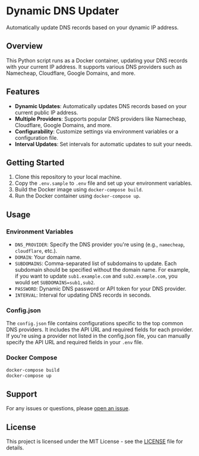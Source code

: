 # Dynamic DNS Updater

Automatically update DNS records based on your dynamic IP address.

## Overview

This Python script runs as a Docker container, updating your DNS records with your current IP address. It supports various DNS providers such as Namecheap, Cloudflare, Google Domains, and more.

## Features

- **Dynamic Updates**: Automatically updates DNS records based on your current public IP address.
- **Multiple Providers**: Supports popular DNS providers like Namecheap, Cloudflare, Google Domains, and more.
- **Configurability**: Customize settings via environment variables or a configuration file.
- **Interval Updates**: Set intervals for automatic updates to suit your needs.

## Getting Started

1. Clone this repository to your local machine.
2. Copy the `.env.sample` to `.env` file and set up your environment variables.
3. Build the Docker image using `docker-compose build`.
4. Run the Docker container using `docker-compose up`.

## Usage

### Environment Variables

- `DNS_PROVIDER`: Specify the DNS provider you're using (e.g., `namecheap`, `cloudflare`, etc.).
- `DOMAIN`: Your domain name.
- `SUBDOMAINS`: Comma-separated list of subdomains to update. Each subdomain should be specified without the domain name. For example, if you want to update `sub1.example.com` and `sub2.example.com`, you would set `SUBDOMAINS=sub1,sub2`.
- `PASSWORD`: Dynamic DNS password or API token for your DNS provider.
- `INTERVAL`: Interval for updating DNS records in seconds.

### Config.json

The `config.json` file contains configurations specific to the top common DNS providers. It includes the API URL and required fields for each provider. If you're using a provider not listed in the config.json file, you can manually specify the API URL and required fields in your `.env` file.

### Docker Compose

```bash
docker-compose build
docker-compose up
```

## Support

For any issues or questions, please [open an issue](https://github.com/kryptobaseddev/ddns-updater/issues).

## License

This project is licensed under the MIT License - see the [LICENSE](LICENSE) file for details.
